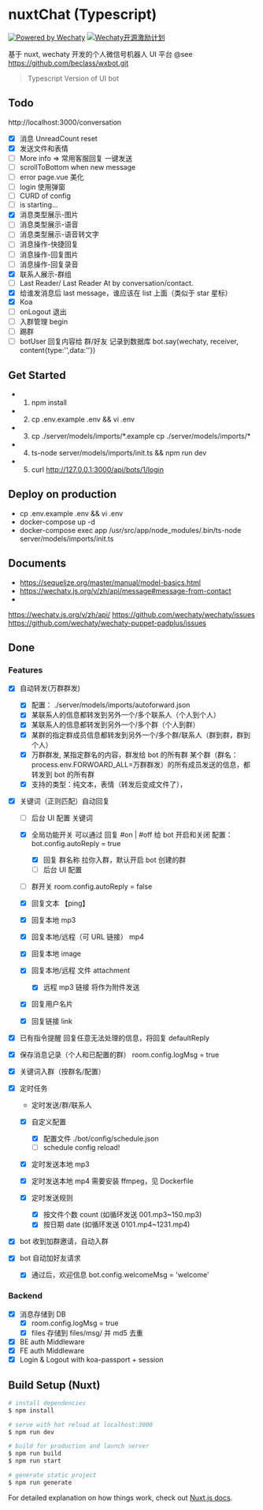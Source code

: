 # nuxtChat (Typescript)

[![Powered by Wechaty](https://img.shields.io/badge/Powered%20By-Wechaty-green.svg)](https://github.com/chatie/wechaty)
[![Wechaty开源激励计划](https://img.shields.io/badge/Wechaty-开源激励计划-green.svg)](https://github.com/juzibot/Welcome/wiki/Everything-about-Wechaty)

基于 nuxt, wechaty 开发的个人微信号机器人 UI 平台 @see https://github.com/beclass/wxbot.git

> Typescript Version of UI bot

## Todo

http://localhost:3000/conversation

- [x] 消息 UnreadCount reset
- [x] 发送文件和表情
- [ ] More info => 常用客服回复 一键发送
- [ ] scrollToBottom when new message
- [ ] error page.vue 美化
- [ ] login 使用弹窗
- [ ] CURD of config
- [ ] is starting...
- [x] 消息类型展示-图片
- [ ] 消息类型展示-语音
- [ ] 消息类型展示-语音转文字
- [ ] 消息操作-快捷回复
- [ ] 消息操作-回复图片
- [ ] 消息操作-回复录音
- [x] 联系人展示-群组
- [ ] Last Reader/ Last Reader At by conversation/contact.
- [x] 给谁发消息后 last message，谁应该在 list 上面（类似于 star 星标）
- [x] Koa
- [ ] onLogout 退出
- [ ] 入群管理 begin
- [ ] 踢群
- [ ] botUser 回复内容给 群/好友 记录到数据库 bot.say(wechaty, receiver, content{type:'',data:''})

## Get Started

- 1. npm install
- 2. cp .env.example .env && vi .env
- 3. cp ./server/models/imports/\*.example cp ./server/models/imports/\*
- 4. ts-node server/models/imports/init.ts && npm run dev
- 5. curl http://127.0.0.1:3000/api/bots/1/login

## Deploy on production

- cp .env.example .env && vi .env
- docker-compose up -d
- docker-compose exec app /usr/src/app/node_modules/.bin/ts-node server/models/imports/init.ts

## Documents

- https://sequelize.org/master/manual/model-basics.html
- https://wechaty.js.org/v/zh/api/message#message-from-contact
-

https://wechaty.js.org/v/zh/api/
https://github.com/wechaty/wechaty/issues
https://github.com/wechaty/wechaty-puppet-padplus/issues

## Done

### Features

- [x] 自动转发(万群群发)

  - [x] 配置： ./server/models/imports/autoforward.json
  - [x] 某联系人的信息都转发到另外一个/多个联系人（个人到个人）
  - [x] 某联系人的信息都转发到另外一个/多个群（个人到群）
  - [x] 某群的指定群成员信息都转发到另外一个/多个群/联系人（群到群，群到个人）
  - [x] 万群群发, 某指定群名的内容，群发给 bot 的所有群
        某个群（群名：process.env.FORWOARD_ALL=万群群发）的所有成员发送的信息，都转发到 bot 的所有群
  - [x] 支持的类型：纯文本，表情（转发后变成文件了），

- [x] 关键词（正则匹配）自动回复

  - [ ] 后台 UI 配置 关键词
  - [x] 全局功能开关
        可以通过 回复 #on | #off 给 bot 开启和关闭
        配置： bot.config.autoReply = true
    - [x] 回复 群名称 拉你入群，默认开启 bot 创建的群
    - [ ] 后台 UI 配置
  - [ ] 群开关
        room.config.autoReply = false

  - [x] 回复文本 【ping】
  - [x] 回复本地 mp3
  - [x] 回复本地/远程（可 URL 链接） mp4
  - [x] 回复本地 image
  - [x] 回复本地/远程 文件 attachment
    - [x] 远程 mp3 链接 将作为附件发送
  - [x] 回复用户名片
  - [x] 回复链接 link

- [x] 已有指令提醒
      回复任意无法处理的信息，将回复 defaultReply
- [x] 保存消息记录（个人和已配置的群）
      room.config.logMsg = true
- [x] 关键词入群（按群名/配置）
- [x] 定时任务

  - 定时发送/群/联系人
  - [x] 自定义配置
    - [x] 配置文件 ./bot/config/schedule.json
    - [ ] schedule config reload!
  - [x] 定时发送本地 mp3
  - [x] 定时发送本地 mp4 需要安装 ffmpeg，见 Dockerfile
  - [x] 定时发送规则

    - [x] 按文件个数 count (如循环发送 001.mp3~150.mp3)
    - [x] 按日期 date (如循环发送 0101.mp4~1231.mp4)

- [x] bot 收到加群邀请，自动入群
- [x] bot 自动加好友请求
  - [x] 通过后，欢迎信息 bot.config.welcomeMsg = 'welcome'

### Backend

- [x] 消息存储到 DB
  - [x] room.config.logMsg = true
  - [x] files 存储到 files/msg/ 并 md5 去重
- [x] BE auth Middleware
- [x] FE auth Middleware
- [x] Login & Logout with koa-passport + session

## Build Setup (Nuxt)

```bash
# install dependencies
$ npm install

# serve with hot reload at localhost:3000
$ npm run dev

# build for production and launch server
$ npm run build
$ npm run start

# generate static project
$ npm run generate
```

For detailed explanation on how things work, check out [Nuxt.js docs](https://nuxtjs.org).
